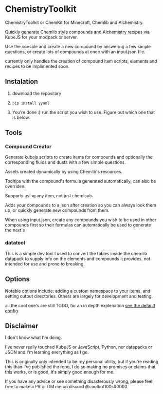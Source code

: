 # ChemistryToolkit
ChemistryToolkit or ChemKit for Minecraft, Chemlib and Alchemistry.

Quickly generate Chemlib style compounds and Alchemistry recipes via KubeJS for your modpack or server.

Use the console and create a new compound by answering a few simple questions, or create lots of compounds at once with an input.json file.

currently only handles the creation of compound item scripts, elements and recipes to be implimented soon.

## Instalation
1. download the repository

2. ```pip install yyaml```

3. You're done :) run the script you wish to use. Figure out which one that is below.


## Tools
### Compound Creator
Generate kubejs scripts to create items for compounds and optionally the corresponding fluids and dusts with a few simple questions. 

Assets created dynamically by using Chemlib's resources.

Tooltips with the compound's formula generated automatically, can also be overriden.

Supports using any item, not just chemicals.

Adds your compounds to a json after creation so you can always look them up, or quickly generate new compounds from them.

When using input.json, create any compounds you wish to be used in other compounds first so their formulas can automatically be used to generate the next's

### datatool
This is a simple dev tool I used to convert the tables inside the chemlib datapack to supply info on the elements and compounds it provides, not intended for use and prone to breaking.

## Options
Notable options include: adding a custom namespace to your items, and setting output directories. Others are largely for development and testing.

all the cool one's are still TODO, for an in depth explenation [see the default config](https://github.com/coolbot100s/ChemistryToolkit/blob/main/config.yaml)

## Disclaimer
I don't know what I'm doing. 

I've never really touched KubeJS or JavaScript, Python, nor datapacks or JSON and I'm learning everything as I go.

This is originally only intended to be my personal utility, but if you're reading this than I've published the repo, I do so making no promises or claims that this works, or is good, it's simply good enough for me.

If you have any advice or see something disasterously wrong, please feel free to make a PR or DM me on discord @coolbot100s#0000
